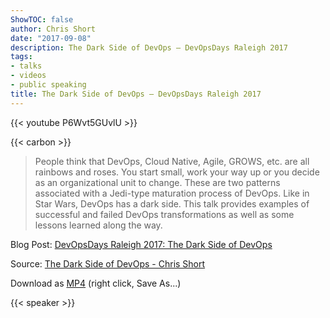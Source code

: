 ```yaml
---
ShowTOC: false
author: Chris Short
date: "2017-09-08"
description: The Dark Side of DevOps — DevOpsDays Raleigh 2017
tags:
- talks
- videos
- public speaking
title: The Dark Side of DevOps — DevOpsDays Raleigh 2017
---
```


{{< youtube P6Wvt5GUvlU >}}

{{< carbon >}}

> People think that DevOps, Cloud Native, Agile, GROWS, etc. are all rainbows and roses. You start small, work your way up or you decide as an organizational unit to change. These are two patterns associated with a Jedi-type maturation process of DevOps. Like in Star Wars, DevOps has a dark side. This talk provides examples of successful and failed DevOps transformations as well as some lessons learned along the way.

Blog Post: [DevOpsDays Raleigh 2017: The Dark Side of DevOps](/devopsdays-raleigh-2017-the-dark-side-of-devops/)  

Source: [The Dark Side of DevOps - Chris Short](https://youtu.be/P6Wvt5GUvlU)

Download as [MP4](https://cdn.chrisshort.net/chrisshort/The-Dark-Side-of-DevOps-Chris-Short.mp4)  (right click, Save As...)

{{< speaker >}}
